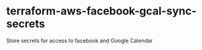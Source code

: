 # terraform-aws-facebook-gcal-sync-secrets
Store secrets for access to facebook and Google Calendar
